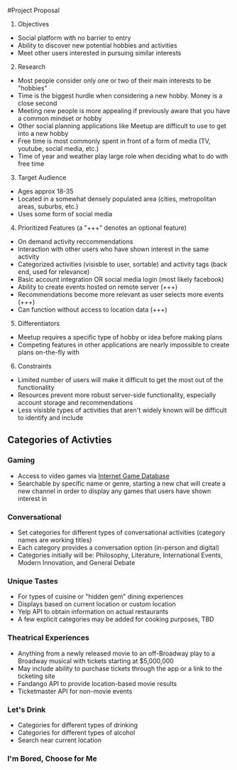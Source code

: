 #Project Proposal

1. Objectives
  * Social platform with no barrier to entry
  * Ability to discover new potential hobbies and activities
  * Meet other users interested in pursuing similar interests
2. Research
  * Most people consider only one or two of their main interests to be "hobbies"
  * Time is the biggest hurdle when considering a new hobby. Money is a close second
  * Meeting new people is more appealing if previously aware that you have a common mindset or hobby
  * Other social planning applications like Meetup are difficult to use to get into a new hobby
  * Free time is most commonly spent in front of a form of media (TV, youtube, social media, etc.)
  * Time of year and weather play large role when deciding what to do with free time
3. Target Audience
  * Ages approx 18-35
  * Located in a somewhat densely populated area (cities, metropolitan areas, suburbs, etc.)
  * Uses some form of social media
4. Prioritized Features (a "+++" denotes an optional feature)
  * On demand activity reccommendations
  * Interaction with other users who have shown interest in the same activity
  * Categorized activities (visisble to user, sortable) and activity tags (back end, used for relevance)
  * Basic account integration OR social media login (most likely facebook)
  * Ability to create events hosted on remote server (+++)
  * Recommendations become more relevant as user selects more events (+++)
  * Can function without access to location data (+++)
5. Differentiators
  * Meetup requires a specific type of hobby or idea before making plans
  * Competing features in other applications are nearly impossible to create plans on-the-fly with
6. Constraints
  * Limited number of users will make it difficult to get the most out of the functionality
  * Resources prevent more robust server-side functionality, especially account storage and recommendations
  * Less visisble types of activities that aren't widely known will be difficult to identify and include

## Categories of Activties
### Gaming
 * Access to video games via [Internet Game Database](https://market.mashape.com/igdbcom/internet-game-database/overview)
 * Searchable by specific name or genre, starting a new chat will create a new channel in order to display any games that users have shown interest in

### Conversational
 * Set categories for different types of conversational activities (category names are working titles)
 * Each category provides a conversation option (in-person and digital)
 * Categories initially will be: Philosophy, Literature, International Events, Modern Innovation, and General Debate

### Unique Tastes
 * For types of cuisine or "hidden gem" dining experiences
 * Displays based on current location or custom location
 * Yelp API to obtain information on actual restaurants
 * A few explicit categories may be added for cooking purposes, TBD

### Theatrical Experiences
 * Anything from a newly released movie to an off-Broadway play to a Broadway musical with tickets starting at $5,000,000
 * May include ability to purchase tickets through the app or a link to the ticketing site
 * Fandango API to provide location-based movie results
 * Ticketmaster API for non-movie events

### Let's Drink
 * Categories for different types of drinking
 * Categories for different types of alcohol
 * Search near current location

### I'm Bored, Choose for Me

